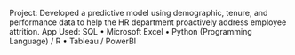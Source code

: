 Project:  Developed a predictive model using demographic, tenure, and performance data to help the HR department proactively address employee attrition.
App Used: SQL • Microsoft Excel • Python (Programming Language) / R • Tableau / PowerBI
